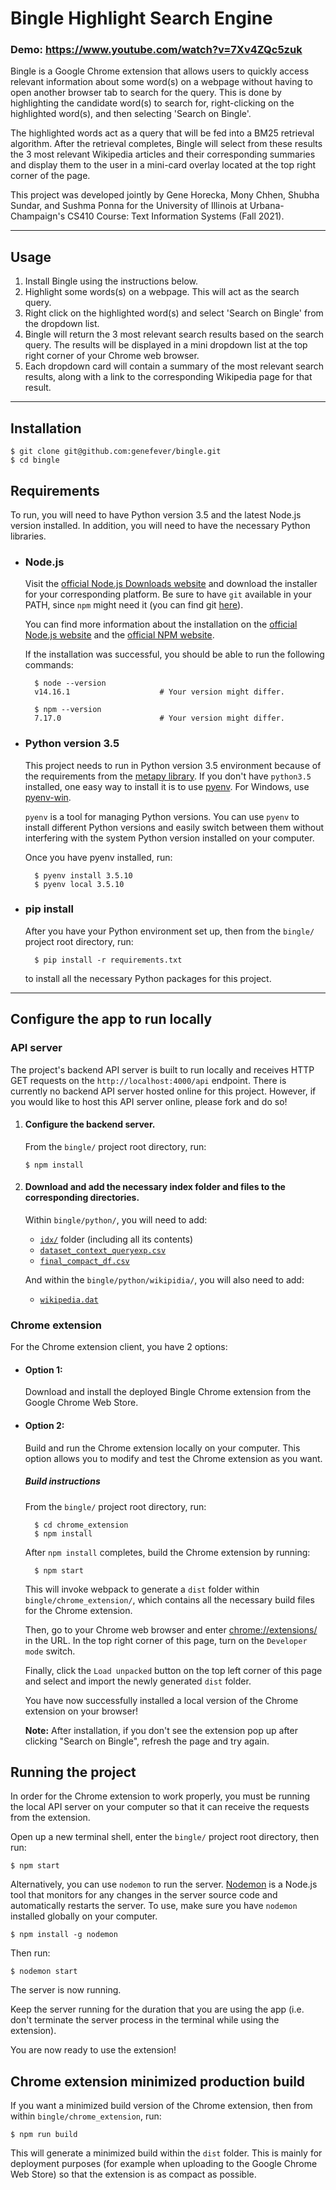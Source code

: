 # Bingle Highlight Search Engine

### Demo: https://www.youtube.com/watch?v=7Xv4ZQc5zuk

Bingle is a Google Chrome extension that allows users to quickly access relevant information about some word(s) on a webpage without having to open another browser tab to search for the query. This is done by highlighting the candidate word(s) to search for, right-clicking on the highlighted word(s), and then selecting 'Search on Bingle'.

The highlighted words act as a query that will be fed into a BM25 retrieval algorithm. After the retrieval completes, Bingle will select from these results the 3 most relevant Wikipedia articles and their corresponding summaries and display them to the user in a mini-card overlay located at the top right corner of the page.

This project was developed jointly by Gene Horecka, Mony Chhen, Shubha Sundar, and Sushma Ponna for the University of Illinois at Urbana-Champaign's CS410 Course: Text Information Systems (Fall 2021).

---

## Usage

1. Install Bingle using the instructions below.
2. Highlight some words(s) on a webpage. This will act as the search query.
3. Right click on the highlighted word(s) and select 'Search on Bingle' from the dropdown list.
4. Bingle will return the 3 most relevant search results based on the search query. The results will be displayed in a mini dropdown list at the top right corner of your Chrome web browser.
5. Each dropdown card will contain a summary of the most relevant search results, along with a link to the corresponding Wikipedia page for that result.

---

## Installation

    $ git clone git@github.com:genefever/bingle.git
    $ cd bingle

## Requirements

To run, you will need to have Python version 3.5 and the latest Node.js version installed. In addition, you will need to have the necessary Python libraries.

- ### Node.js

  Visit the [official Node.js Downloads website](https://nodejs.org/en/download/) and download the installer for your corresponding platform. Be sure to have `git` available in your PATH, since `npm` might need it (you can find git [here](https://git-scm.com/)).

  You can find more information about the installation on the [official Node.js website](https://nodejs.org/) and the [official NPM website](https://npmjs.org/).

  If the installation was successful, you should be able to run the following commands:

        $ node --version
        v14.16.1                    # Your version might differ.

        $ npm --version
        7.17.0                      # Your version might differ.

- ### Python version 3.5

  This project needs to run in Python version 3.5 environment because of the requirements from the [metapy library](https://github.com/meta-toolkit/metapy). If you don't have `python3.5` installed, one easy way to install it is to use [pyenv](https://github.com/pyenv/pyenv). For Windows, use [pyenv-win](https://github.com/pyenv/pyenv-installer).

  `pyenv` is a tool for managing Python versions. You can use `pyenv` to install different Python versions and easily switch between them without interfering with the system Python version installed on your computer.

  Once you have pyenv installed, run:

        $ pyenv install 3.5.10
        $ pyenv local 3.5.10

- ### pip install

  After you have your Python environment set up, then from the `bingle/` project root directory, run:

        $ pip install -r requirements.txt

  to install all the necessary Python packages for this project.

---

## Configure the app to run locally

### API server

The project's backend API server is built to run locally and receives HTTP GET requests on the `http://localhost:4000/api` endpoint. There is currently no backend API server hosted online for this project. However, if you would like to host this API server online, please fork and do so!

1.  #### Configure the backend server.

    From the `bingle/` project root directory, run:

        $ npm install

2.  #### Download and add the necessary index folder and files to the corresponding directories.

    Within `bingle/python/`, you will need to add:

    - [`idx/`](https://drive.google.com/drive/folders/1LxOiHrWWlzrxMpOgy5QrllapuGNqYWYy?usp=sharing) folder (including all its contents)
    - [`dataset_context_queryexp.csv`](https://drive.google.com/file/d/1C1tvDEjY1RySpI-fSYxwLltKs9m2LQ5t/view?usp=sharing)
    - [`final_compact_df.csv`](https://drive.google.com/file/d/1nWawg9RCxungWdR6_JdqmTwfC4xoju-p/view?usp=sharing)

    And within the `bingle/python/wikipidia/`, you will also need to add:

    - [`wikipedia.dat`](https://drive.google.com/file/d/1GxQFsFEWKTvtRqqV8TObkmJ4cixf23lN/view?usp=sharing)

### Chrome extension

For the Chrome extension client, you have 2 options:

- #### Option 1:
  Download and install the deployed Bingle Chrome extension from the Google Chrome Web Store.
- #### Option 2:

  Build and run the Chrome extension locally on your computer. This option allows you to modify and test the Chrome extension as you want.

  ##### Build instructions

  From the `bingle/` project root
  directory, run:

        $ cd chrome_extension
        $ npm install

  After `npm install` completes, build the Chrome extension by running:

        $ npm start

  This will invoke webpack to generate a `dist` folder within `bingle/chrome_extension/`, which contains all the necessary build files for the Chrome extension.

  Then, go to your Chrome web browser and enter [chrome://extensions/](chrome://extensions/) in the URL. In the top right corner of this page, turn on the `Developer mode` switch.

  Finally, click the `Load unpacked` button on the top left corner of this page and select and import the newly generated `dist` folder.

  You have now successfully installed a local version of the Chrome extension on your browser!

  <b>Note:</b> After installation, if you don't see the extension pop up after clicking "Search on Bingle", refresh the page and try again.

## Running the project

In order for the Chrome extension to work properly, you must be running the local API server on your computer so that it can receive the requests from the extension.

Open up a new terminal shell, enter the `bingle/` project root directory, then run:

    $ npm start

Alternatively, you can use `nodemon` to run the server. [Nodemon](https://www.npmjs.com/package/nodemon) is a Node.js tool that monitors for any changes in the server source code and automatically restarts the server. To use, make sure you have `nodemon` installed globally on your computer.

    $ npm install -g nodemon

Then run:

    $ nodemon start

The server is now running.

Keep the server running for the duration that you are using the app (i.e. don't terminate the server process in the terminal while using the extension).

You are now ready to use the extension!

## Chrome extension minimized production build

If you want a minimized build version of the Chrome extension, then from within `bingle/chrome_extension`, run:

    $ npm run build

This will generate a minimized build within the `dist` folder. This is mainly for deployment purposes (for example when uploading to the Google Chrome Web Store) so that the extension is as compact as possible.
